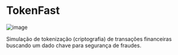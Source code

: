 # TokenFast


![image](https://github.com/user-attachments/assets/76c6c42c-4506-459c-a676-7e02e6b4e1d7)


Simulação de tokenização (criptografia) de transações financeiras buscando um dado chave para segurança de fraudes.

